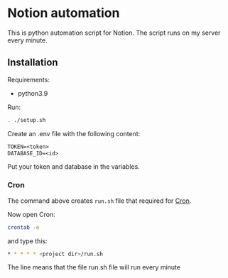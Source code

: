 # Notion automation

This is python automation script for Notion. The script runs on my server every minute.

## Installation

Requirements:

- python3.9

Run:

```sh
. ./setup.sh
```

Create an .env file with the following content:

```txt
TOKEN=<token>
DATABASE_ID=<id>
```

Put your token and database in the variables.

### Cron

The command above creates `run.sh` file that required for [Cron](https://en.wikipedia.org/wiki/Cron "Cron wiki").

Now open Cron:

```sh
crontab -e
```

and type this:

```sh
* * * * * <project dir>/run.sh
```

The line means that the file run.sh file will run every minute
